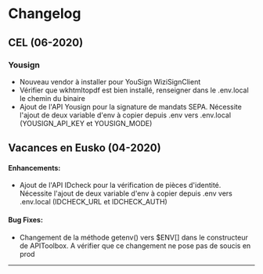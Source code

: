 # Changelog

## CEL (06-2020)

### Yousign
- Nouveau vendor à installer pour YouSign WiziSignClient
- Vérifier que wkhtmltopdf est bien installé, renseigner dans le .env.local le chemin du binaire
- Ajout de l'API Yousign pour la signature de mandats SEPA. Nécessite l'ajout de deux variable d'env à copier
  depuis .env vers .env.local (YOUSIGN_API_KEY et YOUSIGN_MODE)

## Vacances en Eusko (04-2020)

#### Enhancements:

- Ajout de l'API IDcheck pour la vérification de pièces d'identité. Nécessite l'ajout de deux variable d'env à copier
  depuis .env vers .env.local (IDCHECK_URL et IDCHECK_AUTH)

#### Bug Fixes:

- Changement de la méthode getenv() vers $ENV[] dans le constructeur de APIToolbox. A vérifier que ce changement 
  ne pose pas de soucis en prod


---
